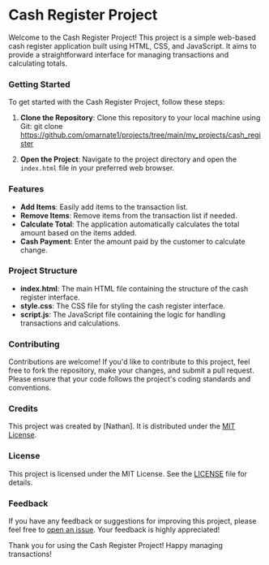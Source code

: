 # Cash Register Project

Welcome to the Cash Register Project! This project is a simple web-based cash register application built using HTML, CSS, and JavaScript. It aims to provide a straightforward interface for managing transactions and calculating totals.

### Getting Started

To get started with the Cash Register Project, follow these steps:

1. **Clone the Repository**: Clone this repository to your local machine using Git:
   git clone https://github.com/omarnate1/projects/tree/main/my_projects/cash_register

2. **Open the Project**: Navigate to the project directory and open the `index.html` file in your preferred web browser.

### Features

- **Add Items**: Easily add items to the transaction list.
- **Remove Items**: Remove items from the transaction list if needed.
- **Calculate Total**: The application automatically calculates the total amount based on the items added.
- **Cash Payment**: Enter the amount paid by the customer to calculate change.

### Project Structure

- **index.html**: The main HTML file containing the structure of the cash register interface.
- **style.css**: The CSS file for styling the cash register interface.
- **script.js**: The JavaScript file containing the logic for handling transactions and calculations.

### Contributing

Contributions are welcome! If you'd like to contribute to this project, feel free to fork the repository, make your changes, and submit a pull request. Please ensure that your code follows the project's coding standards and conventions.

### Credits

This project was created by [Nathan]. It is distributed under the [MIT License](LICENSE).

### License

This project is licensed under the MIT License. See the [LICENSE](LICENSE) file for details.

### Feedback

If you have any feedback or suggestions for improving this project, please feel free to [open an issue](omarnate@gmail.com). Your feedback is highly appreciated!

Thank you for using the Cash Register Project! Happy managing transactions!
